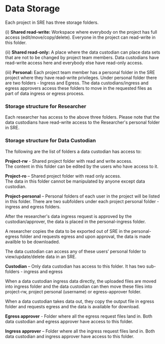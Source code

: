# Data Storage

Each project in SRE has three storage folders.  

(i) **Shared read-write:** Workspace where everybody on the project has full access (edit/move/copy/delete). Everyone in the project can read-write in this folder. 

(ii) **Shared read-only:** A place where the data custodian can place data sets that are not to be changed by project team members. Data custodians have read-write access here and everybody else have read-only access. 

(iii) **Personal:** Each project team member has a personal folder in the SRE project where they have read-write privileges. Under personal folder there are two folders - Ingress and Egress. The data custodians/ingress and egress approvers access these folders to move in the requested files as part of data ingress or egress process. 

### Storage structure for Researcher 

Each researcher has access to the above three folders. Please note that the data custodians have read-write access to the Researcher's personal folder in SRE.

### Storage structure for Data Custodian 

The following are the list of folders a data custodian has access to: 

**Project-rw** - Shared project folder with read and write access.  
The content in this folder can be edited by the users who have access to it. 

**Project-ro** – Shared project folder with read only access.  
The data in this folder cannot be manipulated by anyone except data custodian. 

**Project-personal** – Personal folders of each user in the project will be listed in this folder. There are two subfolders under each project personal folder - ingress and egress folders.

After the researcher's data ingress request is approved by the custodian/approver, the data is placed in the personal-ingress folder.

A researcher copies the data to be exported out of SRE in the personal-egress folder and requests egress and upon approval, the data is made availble to be downloaded.

The data custodian can access any of these users’ personal folder to view/update/delete data in an SRE. 

**Custodian** – Only data custodian has access to this folder.  It has two sub-folders - ingress and egress

When a data custodian ingress data directly, the uploaded files are moved into ingress folder and the data custodian can then move these files into project-rw, project personal (username) or egress-approver folder. 

When a data custodian takes data out, they copy the output file in egress folder and requests egress and the data is available for download.

**Egress approver** - Folder where all the egress request files land in. 
Both data custodian and egress approver have access to this folder. 

**Ingress approver** – Folder where all the ingress request files land in. 
Both data custodian and ingress approver have access to this folder. 
